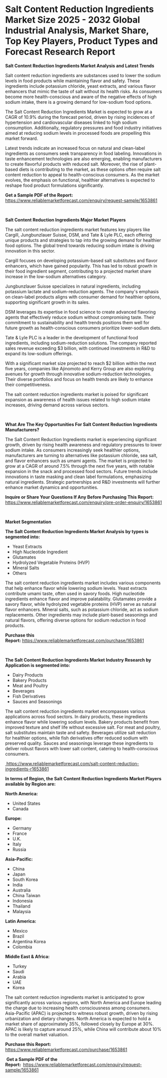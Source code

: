 <p><h1>Salt Content Reduction Ingredients Market Size 2025 - 2032 Global Industrial Analysis, Market Share, Top Key Players, Product Types and Forecast Research Report</h1></p><p><strong>Salt Content Reduction Ingredients Market Analysis and Latest Trends</strong></p>
<p><p>Salt content reduction ingredients are substances used to lower the sodium levels in food products while maintaining flavor and safety. These ingredients include potassium chloride, yeast extracts, and various flavor enhancers that mimic the taste of salt without its health risks. As consumers become more health-conscious and aware of the negative effects of high sodium intake, there is a growing demand for low-sodium food options.</p><p>The Salt Content Reduction Ingredients Market is expected to grow at a CAGR of 10.9% during the forecast period, driven by rising incidences of hypertension and cardiovascular diseases linked to high sodium consumption. Additionally, regulatory pressures and food industry initiatives aimed at reducing sodium levels in processed foods are propelling this market forward. </p><p>Latest trends indicate an increased focus on natural and clean-label ingredients as consumers seek transparency in food labeling. Innovations in taste enhancement technologies are also emerging, enabling manufacturers to create flavorful products with reduced salt. Moreover, the rise of plant-based diets is contributing to the market, as these options often require salt content reduction to appeal to health-conscious consumers. As the market evolves, the emphasis on functional, healthier alternatives is expected to reshape food product formulations significantly.</p></p>
<p><strong>Get a Sample PDF of the Report:&nbsp;</strong> <a href="https://www.reliablemarketforecast.com/enquiry/request-sample/1653861?utm_campaign=3730&utm_medium=2&utm_source=Github&utm_content=ia&utm_term=16042025&utm_id=salt-content-reduction-ingredients">https://www.reliablemarketforecast.com/enquiry/request-sample/1653861</a></p>
<p>&nbsp;</p>
<p><strong>Salt Content Reduction Ingredients Major Market Players</strong></p>
<p><p>The salt content reduction ingredients market features key players like Cargill, Jungbunzlauer Suisse, DSM, and Tate & Lyle PLC, each offering unique products and strategies to tap into the growing demand for healthier food options. The global trend towards reducing sodium intake is driving innovation in this sector.</p><p>Cargill focuses on developing potassium-based salt substitutes and flavor enhancers, which have gained popularity. This has led to robust growth in their food ingredient segment, contributing to a projected market share increase in the low-sodium alternatives category.</p><p>Jungbunzlauer Suisse specializes in natural ingredients, including potassium lactate and sodium-reduction agents. The company's emphasis on clean-label products aligns with consumer demand for healthier options, supporting significant growth in its sales.</p><p>DSM leverages its expertise in food science to create advanced flavoring agents that effectively reduce sodium without compromising taste. Their commitment to sustainability and health trends positions them well for future growth as health-conscious consumers prioritize lower-sodium diets.</p><p>Tate & Lyle PLC is a leader in the development of functional food ingredients, including sodium-reduction solutions. The company reported sales revenue exceeding $3 billion, with continued investments in R&D to expand its low-sodium offerings.</p><p>With a significant market size projected to reach $2 billion within the next five years, companies like Ajinomoto and Kerry Group are also exploring avenues for growth through innovative sodium-reduction technologies. Their diverse portfolios and focus on health trends are likely to enhance their competitiveness.</p><p>The salt content reduction ingredients market is poised for significant expansion as awareness of health issues related to high sodium intake increases, driving demand across various sectors.</p></p>
<p>&nbsp;</p>
<p><strong>What Are The Key Opportunities For Salt Content Reduction Ingredients Manufacturers?</strong></p>
<p><p>The Salt Content Reduction Ingredients market is experiencing significant growth, driven by rising health awareness and regulatory pressures to lower sodium intake. As consumers increasingly seek healthier options, manufacturers are turning to alternatives like potassium chloride, sea salt, and flavor enhancers such as umami agents. The market is projected to grow at a CAGR of around 7.5% through the next five years, with notable expansion in the snack and processed food sectors. Future trends include innovations in taste masking and clean label formulations, emphasizing natural ingredients. Strategic partnerships and R&D investments will further enhance market dynamics and opportunities.</p></p>
<p><strong>Inquire or Share Your Questions If Any Before Purchasing This Report:</strong> <a href="https://www.reliablemarketforecast.com/enquiry/pre-order-enquiry/1653861?utm_campaign=3730&utm_medium=2&utm_source=Github&utm_content=ia&utm_term=16042025&utm_id=salt-content-reduction-ingredients">https://www.reliablemarketforecast.com/enquiry/pre-order-enquiry/1653861</a></p>
<p>&nbsp;</p>
<p><strong>Market Segmentation</strong></p>
<p><strong>The Salt Content Reduction Ingredients Market Analysis by types is segmented into:</strong></p>
<p><ul><li>Yeast Extracts</li><li>High Nucleotide Ingredient</li><li>Glutamates</li><li>Hydrolyzed Vegetable Proteins (HVP)</li><li>Mineral Salts</li><li>Others</li></ul></p>
<p><p>The salt content reduction ingredients market includes various components that help enhance flavor while lowering sodium levels. Yeast extracts contribute umami taste, often used in savory foods. High nucleotide ingredients enhance flavor and improve palatability. Glutamates provide a savory flavor, while hydrolyzed vegetable proteins (HVP) serve as natural flavor enhancers. Mineral salts, such as potassium chloride, act as sodium replacements. Other ingredients may include plant-based seasonings and natural flavors, offering diverse options for sodium reduction in food products.</p></p>
<p><strong>Purchase this Report:&nbsp;</strong><a href="https://www.reliablemarketforecast.com/purchase/1653861?utm_campaign=3730&utm_medium=2&utm_source=Github&utm_content=ia&utm_term=16042025&utm_id=salt-content-reduction-ingredients">https://www.reliablemarketforecast.com/purchase/1653861</a></p>
<p>&nbsp;</p>
<p><strong>The Salt Content Reduction Ingredients Market Industry Research by Application is segmented into:</strong></p>
<p><ul><li>Dairy Products</li><li>Bakery Products</li><li>Meat and Poultry</li><li>Beverages</li><li>Fish Derivatives</li><li>Sauces and Seasonings</li></ul></p>
<p><p>The salt content reduction ingredients market encompasses various applications across food sectors. In dairy products, these ingredients enhance flavor while lowering sodium levels. Bakery products benefit from improved texture and shelf life without excessive salt. For meat and poultry, salt substitutes maintain taste and safety. Beverages utilize salt reduction for healthier options, while fish derivatives offer reduced sodium with preserved quality. Sauces and seasonings leverage these ingredients to deliver robust flavors with lower salt content, catering to health-conscious consumers.</p></p>
<p><a href="https://www.reliablemarketforecast.com/salt-content-reduction-ingredients-r1653861?utm_campaign=3730&utm_medium=2&utm_source=Github&utm_content=ia&utm_term=16042025&utm_id=salt-content-reduction-ingredients">&nbsp;https://www.reliablemarketforecast.com/salt-content-reduction-ingredients-r1653861</a></p>
<p><strong>In terms of Region, the Salt Content Reduction Ingredients Market Players available by Region are:</strong></p>
<p>
    <p> <strong> North America: </strong>
        <ul>
            <li>United States</li>
            <li>Canada</li>
        </ul>
        </p> 
    <p> <strong> Europe: </strong>
        <ul>
            <li>Germany</li>
            <li>France</li>
            <li>U.K.</li>
            <li>Italy</li>
            <li>Russia</li>
        </ul>
        </p> 
    <p> <strong> Asia-Pacific: </strong>
        <ul>
            <li>China</li>
            <li>Japan</li>
            <li>South Korea</li>
            <li>India</li>
            <li>Australia</li>
            <li>China Taiwan</li>
            <li>Indonesia</li>
            <li>Thailand</li>
            <li>Malaysia</li>
        </ul>
        </p> 
    <p> <strong> Latin America: </strong>
        <ul>
            <li>Mexico</li>
            <li>Brazil</li>
            <li>Argentina Korea</li>
            <li>Colombia</li>
        </ul>
        </p> 
    <p> <strong> Middle East & Africa: </strong>
        <ul>
            <li>Turkey</li>
            <li>Saudi</li>
            <li>Arabia</li>
            <li>UAE</li>
            <li>Korea</li>
        </ul>
    </p>
    </p>
<p><p>The salt content reduction ingredients market is anticipated to grow significantly across various regions, with North America and Europe leading the charge due to increasing health consciousness among consumers. Asia-Pacific (APAC) is projected to witness robust growth, driven by rising urbanization and dietary changes. North America is expected to hold a market share of approximately 35%, followed closely by Europe at 30%. APAC is likely to capture around 25%, while China will contribute about 10% to the overall market valuation.</p></p>
<p><strong>Purchase this Report: </strong><a href="https://www.reliablemarketforecast.com/purchase/1653861?utm_campaign=3730&utm_medium=2&utm_source=Github&utm_content=ia&utm_term=16042025&utm_id=salt-content-reduction-ingredients">https://www.reliablemarketforecast.com/purchase/1653861</a></p>
<p>&nbsp;<strong>Get a Sample PDF of the Report:&nbsp;&nbsp;</strong><a href="https://www.reliablemarketforecast.com/enquiry/request-sample/1653861?utm_campaign=3730&utm_medium=2&utm_source=Github&utm_content=ia&utm_term=16042025&utm_id=salt-content-reduction-ingredients">https://www.reliablemarketforecast.com/enquiry/request-sample/1653861</a></p>
<p><strong></strong></p>
<p><p></p><p></p><p></p></p>